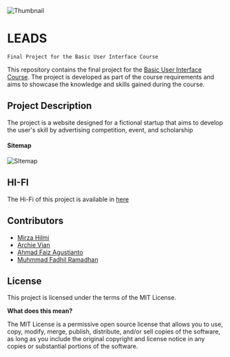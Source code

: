 ![Thumbnail](https://github.com/Mifaki/LEADS/assets/107536877/1cb7e99c-f7a3-42a1-a375-f7f2e34355d8)

# LEADS
`Final Project for the Basic User Interface Course`

This repository contains the final project for the [Basic User Interface Course](https://github.com/Mifaki/LEADS). The project is developed as part of the course requirements and aims to showcase the knowledge and skills gained during the course.

## Project Description

The project is a website designed for a fictional startup that aims to develop the user's skill by advertising competition, event, and scholarship

#### Sitemap

![SItemap](https://github.com/Mifaki/LEADS/assets/107536877/a3d89c2d-79b5-47cd-b7fe-cec61e9509d0)

## HI-FI

The Hi-Fi of this project is available in [here](https://www.figma.com/file/1xNv0y1hcjSqEtYqZK2Z7H/DDAP?type=design&node-id=563%3A3085&t=Wyy5lYImMpeetM0j-1)

## Contributors

- [Mirza Hilmi](https://github.com/MirzaHilmi)
- [Archie Vian](https://github.com/archieVian8)
- [Ahmad Faiz Agustianto](https://github.com/Mifaki)
- [Muhmmad Fadhil Ramadhan](https;//github.com)

## License

This project is licensed under the terms of the MIT License.

**What does this mean?**

The MIT License is a permissive open source license that allows you to use, copy, modify, merge, publish, distribute, and/or sell copies of the software, as long as you include the original copyright and license notice in any copies or substantial portions of the software.
